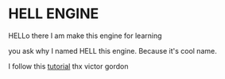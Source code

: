 # HELL ENGINE

HELLo there I am make this engine for learning

you ask why I named HELL this engine. Because it's cool name.

I follow this [tutorial](https://www.youtube.com/playlist?list=PLPaoO-vpZnumdcb4tZc4x5Q-v7CkrQ6M-)
thx victor gordon